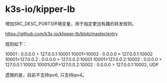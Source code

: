 # k3s-io/kipper-lb

增加SRC_DESC_PORTS环境变量，用于指定更加有趣的转发规则。

https://github.com/k3s-io/klipper-lb/blob/master/entry

规则如下：

10001                     : 0.0.0.0 > 127.0.0.1:10001
10001>10002               : 0.0.0.0 > 127.0.0.1:10002
10001>127.0.0.2           : 0.0.0.0 > 127.0.0.2:10001
10001>127.0.0.2:10002     : 0.0.0.0 > 127.0.0.1:10002
10001UDP>127.0.0.2:10002  : 0.0.0.0 > 127.0.0.1:10002, UDP

遗憾的是，目前不支持ipv6, 只支持ipv4。